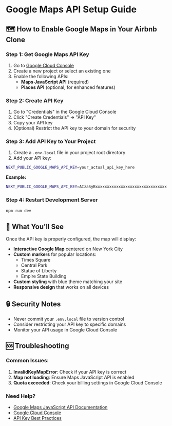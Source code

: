# Google Maps API Setup Guide

## 🗺️ How to Enable Google Maps in Your Airbnb Clone

### Step 1: Get Google Maps API Key

1. Go to [Google Cloud Console](https://console.cloud.google.com/)
2. Create a new project or select an existing one
3. Enable the following APIs:
   - **Maps JavaScript API** (required)
   - **Places API** (optional, for enhanced features)

### Step 2: Create API Key

1. Go to "Credentials" in the Google Cloud Console
2. Click "Create Credentials" → "API Key"
3. Copy your API key
4. (Optional) Restrict the API key to your domain for security

### Step 3: Add API Key to Your Project

1. Create a `.env.local` file in your project root directory
2. Add your API key:

```bash
NEXT_PUBLIC_GOOGLE_MAPS_API_KEY=your_actual_api_key_here
```

**Example:**

```bash
NEXT_PUBLIC_GOOGLE_MAPS_API_KEY=AIzaSyBxxxxxxxxxxxxxxxxxxxxxxxxxxxxxxx
```

### Step 4: Restart Development Server

```bash
npm run dev
```

## 🎯 What You'll See

Once the API key is properly configured, the map will display:

- **Interactive Google Map** centered on New York City
- **Custom markers** for popular locations:
  - Times Square
  - Central Park
  - Statue of Liberty
  - Empire State Building
- **Custom styling** with blue theme matching your site
- **Responsive design** that works on all devices

## 🔒 Security Notes

- Never commit your `.env.local` file to version control
- Consider restricting your API key to specific domains
- Monitor your API usage in Google Cloud Console

## 🆘 Troubleshooting

### Common Issues:

1. **InvalidKeyMapError**: Check if your API key is correct
2. **Map not loading**: Ensure Maps JavaScript API is enabled
3. **Quota exceeded**: Check your billing settings in Google Cloud Console

### Need Help?

- [Google Maps JavaScript API Documentation](https://developers.google.com/maps/documentation/javascript)
- [Google Cloud Console](https://console.cloud.google.com/)
- [API Key Best Practices](https://developers.google.com/maps/api-key-best-practices)

